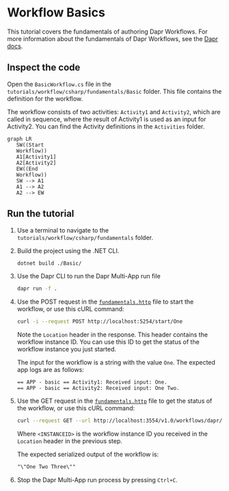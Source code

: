 # Workflow Basics

This tutorial covers the fundamentals of authoring Dapr Workflows. For more information about the fundamentals of Dapr Workflows, see the [Dapr docs](https://docs.dapr.io/developing-applications/building-blocks/workflow/workflow-features-concepts/).

## Inspect the code

Open the `BasicWorkflow.cs` file in the `tutorials/workflow/csharp/fundamentals/Basic` folder. This file contains the definition for the workflow.

The workflow consists of two activities: `Activity1` and `Activity2`, which are called in sequence, where the result of Activity1 is used as an input for Activity2. You can find the Activity definitions in the `Activities` folder.

```mermaid
graph LR
   SW((Start
   Workflow))
   A1[Activity1]
   A2[Activity2]
   EW((End
   Workflow))
   SW --> A1
   A1 --> A2
   A2 --> EW
```

## Run the tutorial

1. Use a terminal to navigate to the `tutorials/workflow/csharp/fundamentals` folder.
2. Build the project using the .NET CLI.

    ```bash
    dotnet build ./Basic/
    ```

3. Use the Dapr CLI to run the Dapr Multi-App run file

    <!-- STEP
    name: Run multi app run template
    expected_stdout_lines:
    - 'Started Dapr with app id "basic"'
    expected_stderr_lines:
    working_dir: .
    output_match_mode: substring
    background: true
    sleep: 15
    timeout_seconds: 30
    -->
    ```bash
    dapr run -f .
    ```
    <!-- END_STEP -->

4. Use the POST request in the [`fundamentals.http`](./fundamentals.http) file to start the workflow, or use this cURL command:

    ```bash
    curl -i --request POST http://localhost:5254/start/One
    ```

    Note the `Location` header in the response. This header contains the workflow instance ID. You can use this ID to get the status of the workflow instance you just started.

    The input for the workflow is a string with the value `One`. The expected app logs are as follows:

    ```text
    == APP - basic == Activity1: Received input: One.
    == APP - basic == Activity2: Received input: One Two.
    ```

5. Use the GET request in the [`fundamentals.http`](./fundamentals.http) file to get the status of the workflow, or use this cURL command:

    ```bash
    curl --request GET --url http://localhost:3554/v1.0/workflows/dapr/<INSTANCEID>
    ```

    Where `<INSTANCEID>` is the workflow instance ID you received in the `Location` header in the previous step.

    The expected serialized output of the workflow is:

    ```txt
    "\"One Two Three\""
    ```

6. Stop the Dapr Multi-App run process by pressing `Ctrl+C`.
